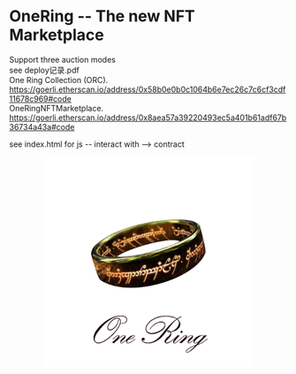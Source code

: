 # OneRing -- The new NFT Marketplace
Support three auction modes    
see deploy记录.pdf      
 One Ring Collection (ORC).  
 https://goerli.etherscan.io/address/0x58b0e0b0c1064b6e7ec26c7c6cf3cdf11678c969#code   
 OneRingNFTMarketplace.  
 https://goerli.etherscan.io/address/0x8aea57a39220493ec5a401b61adf67b36734a43a#code  
  
   see index.html for js -- interact with --> contract  
   <div align=center><img src="https://github.com/ferrarif1/NFTMarketplace/blob/main/public/Logo1.png" width="380px">
